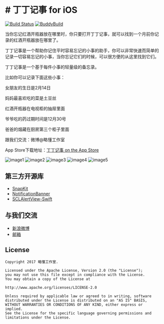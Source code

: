 # # 丁丁记事 for iOS
[![Build Status](https://travis-ci.org/woodyyan/remember.svg?branch=develop)](https://travis-ci.org/woodyyan/remember)
[![BuddyBuild](https://dashboard.buddybuild.com/api/statusImage?appID=5974bf357812780001c2fc66&branch=develop&build=latest)](https://dashboard.buddybuild.com/apps/5974bf357812780001c2fc66/build/latest?branch=develop)

当你忘记红酒开瓶器放在哪里时，你只要打开丁丁记事，就可以找到一个月前你记录的红酒开瓶器放在哪里了。

丁丁记事是一个帮助你记住平时容易忘记的小事的助手，你可以非常快速而简单的记录一切容易忘记的小事，当你忘记它们的时候，可以很方便的从这里找到它们。

丁丁记事是一个基于每件小事的轻量级的备忘录。

比如你可以记录下面这些小事：

女朋友的生日是2月14日

妈妈最喜欢吃的菜是土豆丝

红酒开瓶器在电视柜的抽屉里面

爷爷吃的药过期时间是12月30号

爸爸的烟藏在厨房第三个柜子里面

跟我们交流：微博@略懂工作室

App Store下载地址：[丁丁记事 on the App Store](https://itunes.apple.com/us/app/%E4%B8%81%E4%B8%81%E8%AE%B0%E4%BA%8B/id1192994573?l=zh&ls=1&mt=8)

![image1](https://github.com/woodyyan/remember/raw/develop/Screenshots/1.png)
![image2](https://github.com/woodyyan/remember/raw/develop/Screenshots/2.png)
![image3](https://github.com/woodyyan/remember/raw/develop/Screenshots/3.png)
![image4](https://github.com/woodyyan/remember/raw/develop/Screenshots/4.png)
![image5](https://github.com/woodyyan/remember/raw/develop/Screenshots/5.png)

## 第三方开源库

* [SnapKit](https://github.com/SnapKit/SnapKit)
* [NotificationBanner](https://github.com/Daltron/NotificationBanner)
* [SCLAlertView-Swift](https://github.com/vikmeup/SCLAlertView-Swift)

## 与我们交流
* [新浪微博](http://weibo.com/u/5613355795)
* [邮箱](easystudio@outlook.com)

## License

```
Copyright 2017 略懂工作室.

Licensed under the Apache License, Version 2.0 (the "License");
you may not use this file except in compliance with the License.
You may obtain a copy of the License at

http://www.apache.org/licenses/LICENSE-2.0

Unless required by applicable law or agreed to in writing, software
distributed under the License is distributed on an "AS IS" BASIS,
WITHOUT WARRANTIES OR CONDITIONS OF ANY KIND, either express or implied.
See the License for the specific language governing permissions and
limitations under the License.
```
